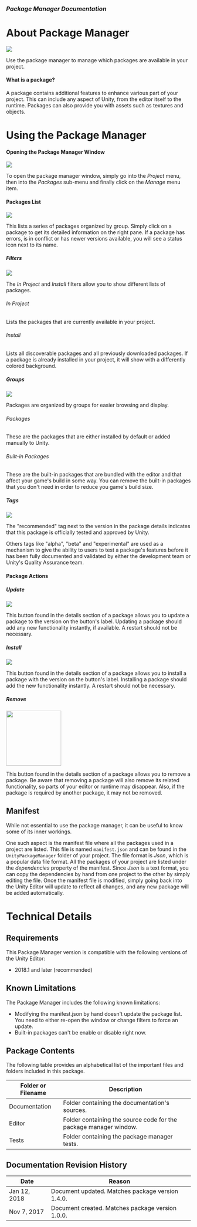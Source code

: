 ### **_Package Manager Documentation_**

# About Package Manager

<img src="Images/window.png">

Use the package manager to manage which packages are available in your project.

#### What is a package?

A package contains additional features to enhance various part of your project. This can include any aspect of Unity, from the editor itself to the runtime. Packages can also provide you with assets such as textures and objects.

# Using the Package Manager

#### Opening the Package Manager Window

<img src="Images/menuitem.png">

To open the package manager window, simply go into the *Project* menu, then into the *Packages* sub-menu and finally click on the *Manage* menu item.

#### Packages List

<img src="Images/list.png">

This lists a series of packages organized by group. Simply click on a package to get its detailed information on the right pane. If a package has errors, is in conflict or has newer versions available, you will see a status icon next to its name.

##### Filters

<img src="Images/filters.png">

The *In Project* and *Install* filters allow you to show different lists of packages.

###### In Project

Lists the packages that are currently available in your project.

###### Install

Lists all discoverable packages and all previously downloaded packages. If a package is already installed in your project, it will show with a differently colored background.

##### Groups

<img src="Images/groups.png">

Packages are organized by groups for easier browsing and display.

###### Packages

These are the packages that are either installed by default or added manually to Unity.

###### Built-in Packages

These are the built-in packages that are bundled with the editor and that affect your game's build in some way. You can remove the built-in packages that you don't need in order to reduce you game's build size.

##### Tags

<img src="Images/recommended.png">

The "recommended" tag next to the version in the package details indicates that this package
is officially tested and approved by Unity.

Others tags like "alpha", "beta" and "experimental" are used as a mechanism to give the ability to users to test a package's features before it has been fully documented and validated by either the development team or Unity's Quality Assurance team.

#### Package Actions

##### Update

<img src="Images/update.png">

This button found in the details section of a package allows you to update a package to the version
on the button's label. Updating a package should add any new functionality instantly, if available.
A restart should not be necessary.

##### Install

<img src="Images/add.png">

This button found in the details section of a package allows you to install a package with the version on the button's label. Installing a package should add the new functionality instantly.
A restart should not be necessary.

##### Remove

<img src="Images/remove.png" height="150px">

This button found in the details section of a package allows you to remove a package. Be aware that removing
a package will also remove its related functionality, so parts of your editor or runtime may disappear.
Also, if the package is required by another package, it may not be removed.

## Manifest

While not essential to use the package manager, it can be useful to know some of its inner workings.

One such aspect is the manifest file where all the packages used in a project are listed. This file is named
`manifest.json` and can be found in the `UnityPackageManager` folder of your project. The
file format is *Json*, which is a popular data file format. All the packages of your project are listed under
the *dependencies* property of the manifest. Since *Json* is a text format, you can copy the dependencies
by hand from one project to the other by simply editing the file. Once the manifest file is modified, simply
going back into the Unity Editor will update to reflect all changes, and any new package will be added
automatically.

# Technical Details

## Requirements

This Package Manager version is compatible with the following versions of the Unity Editor:

* 2018.1 and later (recommended)

## Known Limitations

The Package Manager includes the following known limitations:

* Modifying the manifest.json by hand doesn't update the package list. You need to either re-open the window or change filters to force an update.
* Built-in packages can't be enable or disable right now.

## Package Contents

The following table provides an alphabetical list of the important files and folders included in this package.

|Folder or Filename|Description|
|---|---|
|Documentation|Folder containing the documentation's sources.|
|Editor|Folder containing the source code for the package manager window.|
|Tests|Folder containing the package manager tests.|

## Documentation Revision History

|Date|Reason|
|---|---|
|Jan 12, 2018|Document updated. Matches package version 1.4.0.|
|Nov 7, 2017|Document created. Matches package version 1.0.0.|

